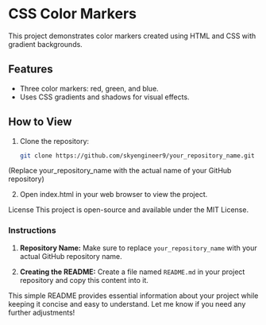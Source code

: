 # CSS Color Markers

This project demonstrates color markers created using HTML and CSS with gradient backgrounds.

## Features

- Three color markers: red, green, and blue.
- Uses CSS gradients and shadows for visual effects.

## How to View

1. Clone the repository:
   ```bash
   git clone https://github.com/skyengineer9/your_repository_name.git
(Replace your_repository_name with the actual name of your GitHub repository)

2. Open index.html in your web browser to view the project.

License
This project is open-source and available under the MIT License.


### Instructions

1. **Repository Name:** Make sure to replace `your_repository_name` with your actual GitHub repository name.
  
2. **Creating the README:** Create a file named `README.md` in your project repository and copy this content into it.

This simple README provides essential information about your project while keeping it concise and easy to understand. Let me know if you need any further adjustments!
